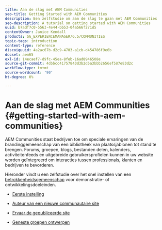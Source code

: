 ```yaml
---
title: Aan de slag met AEM Communities
seo-title: Getting Started with AEM Communities
description: Een zelfstudie om aan de slag te gaan met AEM Communities
seo-description: A tutorial on getting started with AEM Communities
uuid: b7adf7c0-5563-4e44-bb53-04a566f271d5
contentOwner: Janice Kendall
products: SG_EXPERIENCEMANAGER/6.5/COMMUNITIES
topic-tags: introduction
content-type: reference
discoiquuid: 4a2ac67b-d2c9-4703-a1cb-d454786f9e6b
docset: aem65
exl-id: 14ecaef7-d9fc-45ea-8feb-16ad8946508e
source-git-commit: 4dbbcc41757843d3b2d5a3bbb2656ef587e83d2c
workflow-type: tm+mt
source-wordcount: '90'
ht-degree: 0%

---
```


# Aan de slag met AEM Communities {#getting-started-with-aem-communities}

AEM Communities staat bedrijven toe om speciale ervaringen van de brandinggemeenschap van een bibliotheek van plaatssjablonen tot stand te brengen. Forums, groepen, blogs, bestanden delen, kalenders, activiteitenfeeds en uitgebreide gebruikersprofielen kunnen in uw website worden geïntegreerd om interacties tussen professionals, klanten en bedrijven te bevorderen.

Hieronder vindt u een zelfstudie over het snel instellen van een [betrokkenheidsgemeenschap](/help/communities/overview.md#engagement-community) voor demonstratie- of ontwikkelingsdoeleinden.

* [Eerste instelling](/help/communities/setup.md)

* [Auteur van een nieuwe communautaire site](/help/communities/create-site.md)

* [Ervaar de gepubliceerde site](/help/communities/published-site.md)

* [Geneste groepen ontwerpen](/help/communities/nested-groups.md)
